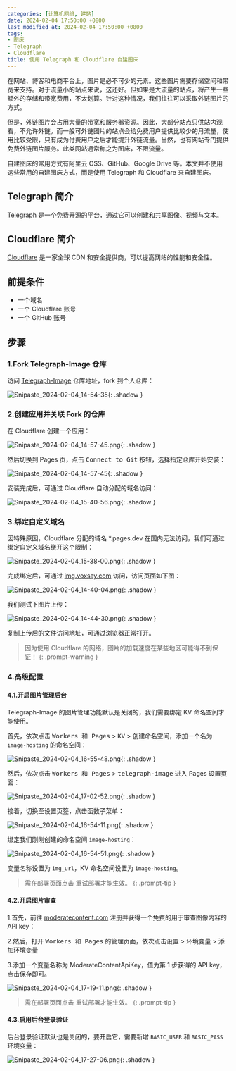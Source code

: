 ```yaml
---
categories: [计算机网络, 建站]
date: 2024-02-04 17:50:00 +0800
last_modified_at: 2024-02-04 17:50:00 +0800
tags:
- 图床
- Telegraph
- Cloudflare
title: 使用 Telegraph 和 Cloudflare 自建图床
---
```


在网站、博客和电商平台上，图片是必不可少的元素。这些图片需要存储空间和带宽来支持。对于流量小的站点来说，这还好。但如果是大流量的站点，将产生一些额外的存储和带宽费用，不太划算。针对这种情况，我们往往可以采取外链图片的方式。

但是，外链图片会占用大量的带宽和服务器资源。因此，大部分站点只供站内观看，不允许外链。而一般可外链图片的站点会给免费用户提供比较少的月流量，使用比较受限，只有成为付费用户之后才能提升外链流量。当然，也有网站专门提供免费外链图片服务。此类网站通常称之为图床，不限流量。

自建图床的常用方式有阿里云 OSS、GitHub、Google Drive 等。本文并不使用这些常用的自建图床方式，而是使用 Telegraph 和 Cloudflare 来自建图床。

## Telegraph 简介

[Telegraph](https://telegra.ph) 是一个免费开源的平台，通过它可以创建和共享图像、视频与文本。

## Cloudflare 简介

[Cloudflare](https://www.cloudflare.com) 是一家全球 CDN 和安全提供商，可以提高网站的性能和安全性。

## 前提条件

- 一个域名
- 一个 Cloudflare 账号
- 一个 GitHub 账号

## 步骤

### 1.Fork Telegraph-Image 仓库

访问 [Telegraph-Image](https://github.com/cf-pages/Telegraph-Image) 仓库地址，fork 到个人仓库：

![Snipaste_2024-02-04_14-54-35](/img/Snipaste_2024-02-04_14-54-35.png){: .shadow }

### 2.创建应用并关联 Fork 的仓库

在 Cloudflare 创建一个应用：

![Snipaste_2024-02-04_14-57-45.png](/img/Snipaste_2024-02-04_14-57-45.png){: .shadow }

然后切换到 Pages 页，点击 <kbd>Connect to Git</kbd> 按钮，选择指定仓库开始安装：

![Snipaste_2024-02-04_14-57-45](/img/Snipaste_2024-02-04_14-57-45.png){: .shadow }

安装完成后，可通过 Cloudflare 自动分配的域名访问：

![Snipaste_2024-02-04_15-40-56.png](/img/Snipaste_2024-02-04_15-40-56.png){: .shadow }

### 3.绑定自定义域名

因特殊原因，Cloudflare 分配的域名 *.pages.dev 在国内无法访问，我们可通过绑定自定义域名绕开这个限制：

![Snipaste_2024-02-04_15-38-00.png](/img/Snipaste_2024-02-04_15-38-00.png){: .shadow }

完成绑定后，可通过 [img.voxsay.com](https://img.voxsay.com) 访问，访问页面如下图：

![Snipaste_2024-02-04_14-40-04.png](/img/Snipaste_2024-02-04_14-40-04.png){: .shadow }

我们测试下图片上传：

![Snipaste_2024-02-04_14-44-30.png](/img/Snipaste_2024-02-04_14-44-30.png){: .shadow }

复制上传后的文件访问地址，可通过浏览器正常打开。

> 因为使用 Cloudflare 的网络，图片的加载速度在某些地区可能得不到保证！
{: .prompt-warning }

### 4.高级配置

#### 4.1.开启图片管理后台

Telegraph-Image 的图片管理功能默认是关闭的，我们需要绑定 KV 命名空间才能使用。

首先，依次点击 <kbd>Workers 和 Pages</kbd> > <kbd>KV</kbd> > <kbd>创建命名空间</kbd>，添加一个名为 `image-hosting` 的命名空间：

![Snipaste_2024-02-04_16-55-48.png](/img/Snipaste_2024-02-04_16-55-48.png){: .shadow }

然后，依次点击 <kbd>Workers 和 Pages</kbd> > <kbd>telegraph-image</kbd> 进入 Pages 设置页面：

![Snipaste_2024-02-04_17-02-52.png](/img/Snipaste_2024-02-04_17-02-52.png){: .shadow }

接着，切换至<kbd>设置</kbd>页签，点击<kbd>函数</kbd>子菜单：

![Snipaste_2024-02-04_16-54-11.png](/img/Snipaste_2024-02-04_16-54-11.png){: .shadow }

绑定我们刚刚创建的命名空间 `image-hosting`：

![Snipaste_2024-02-04_16-54-51.png](/img/Snipaste_2024-02-04_16-54-51.png){: .shadow }

变量名称设置为 `img_url`，KV 命名空间设置为 `image-hosting`。

> 需在部署页面点击 <kbd>重试部署</kbd>才能生效。
{: .prompt-tip }

#### 4.2.开启图片审查

1.首先，前往 [moderatecontent.com](https://moderatecontent.com) 注册并获得一个免费的用于审查图像内容的 API key：

2.然后，打开 <kbd>Workers 和 Pages</kbd> 的管理页面，依次点击<kbd>设置</kbd> > <kbd>环境变量</kbd> > <kbd>添加环境变量</kbd>

3.添加一个变量名称为 ModerateContentApiKey，值为第 1 步获得的 API key，点击保存即可。

![Snipaste_2024-02-04_17-19-11.png](/img/Snipaste_2024-02-04_17-19-11.png){: .shadow }

> 需在部署页面点击 <kbd>重试部署</kbd>才能生效。
{: .prompt-tip }

#### 4.3.启用后台登录验证

后台登录验证默认也是关闭的，要开启它，需要新增 `BASIC_USER` 和 `BASIC_PASS` 环境变量：

![Snipaste_2024-02-04_17-27-06.png](/img/Snipaste_2024-02-04_17-27-06.png){: .shadow }
